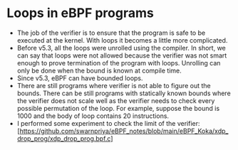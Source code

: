 # Loops in eBPF programs

- The job of the verifier is to ensure that the program is safe to be executed at the kernel. With loops it becomes a little more complicated.
- Before v5.3, all the loops were unrolled using the compiler. In short, we can say that loops were not allowed because the verifier was not smart enough to prove termination of the program with loops. Unrolling can only be done when the bound is known at compile time.
- Since v5.3, eBPF can have bounded loops. 
- There are still programs where verifier is not able to figure out the bounds. There can be still programs with statically known bounds where the verifier does not scale well as the verifier needs to check every possible permutation of the loop. For example, suppose the bound is 1000 and the body of loop contains 20 instructions. 
- I performed some experiment to check the limit of the verifier:
  [https://github.com/swarnpriya/eBPF_notes/blob/main/eBPF_Koka/xdp_drop_prog/xdp_drop_prog.bpf.c]